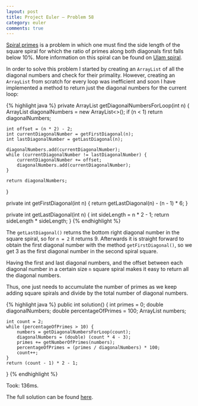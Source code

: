 ```yaml
---
layout: post
title: Project Euler — Problem 58
category: euler
comments: true
---
```


[Spiral primes](https://projecteuler.net/problem=58) is a problem in which one must find the side length of the square spiral for which the ratio of primes along both diagonals first falls below 10%. More information on this spiral can be found on [Ulam spiral](http://en.wikipedia.org/wiki/Ulam_spiral).

In order to solve this problem I started by creating an `ArrayList` of all the diagonal numbers and check for their primality. However, creating an `ArrayList` from scratch for every loop was inefficient and soon I have implemented a method to return just the diagonal numbers for the current loop:

{% highlight java %}
private ArrayList<Integer> getDiagonalNumbersForLoop(int n) {
    ArrayList<Integer> diagonalNumbers = new ArrayList<>();
    if (n < 1) return diagonalNumbers;

    int offset = (n * 2) - 2;
    int currentDiagonalNumber = getFirstDiagonal(n);
    int lastDiagonalNumber = getLastDiagonal(n);

    diagonalNumbers.add(currentDiagonalNumber);
    while (currentDiagonalNumber != lastDiagonalNumber) {
        currentDiagonalNumber += offset;
        diagonalNumbers.add(currentDiagonalNumber);
    }

    return diagonalNumbers;
}

private int getFirstDiagonal(int n) {
    return getLastDiagonal(n) - (n - 1) * 6;
}

private int getLastDiagonal(int n) {
    int sideLength = n * 2 - 1;
    return sideLength * sideLength;
}
{% endhighlight %}

The `getLastDiagonal()` returns the bottom right diagonal number in the square spiral, so for `n = 2` it returns 9. Afterwards it is straight forward to obtain the first diagonal number with the method `getFirstDiagonal()`, so we get 3 as the first diagonal number in the second spiral square.

Having the first and last diagonal numbers, and the offset between each diagonal number in a certain size `n` square spiral makes it easy to return all the diagonal numbers. 

Thus, one just needs to accumulate the number of primes as we keep adding square spirals and divide by the total number of diagonal numbers.

{% highlight java %}
public int solution() {
    int primes = 0;
    double diagonalNumbers;
    double percentageOfPrimes = 100;
    ArrayList<Integer> numbers;

    int count = 2;
    while (percentageOfPrimes > 10) {
        numbers = getDiagonalNumbersForLoop(count);
        diagonalNumbers = (double) (count * 4 - 3);
        primes += getNumberOfPrimes(numbers);
        percentageOfPrimes = (primes / diagonalNumbers) * 100;
        count++;
    }
    return (count - 1) * 2 - 1;
}
{% endhighlight %}

Took: 136ms.

The full solution can be found [here](https://github.com/luisramalho/euler/blob/master/Problem058.java).
